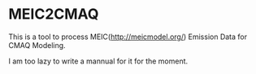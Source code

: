 # MEIC2CMAQ

This is a tool to process MEIC(http://meicmodel.org/) Emission Data for CMAQ Modeling.

I am too lazy to write a mannual for it for the moment.
